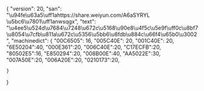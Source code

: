 {
    "version": 20,
    "san": "\u94fe\u63a5\uff1ahttps://share.weiyun.com/A6aSYRYL \u5bc6\u7801\uff1anwsqgx",
    "text": "\u4ee5\u524d\u7684\u7248\u672c\u5168\u90e8\u4f5c\u5e9f\uff0c\u8bf7\u8054\u7cfb\u811a\u672c\u5356\u5bb6\u8fdb\u884c\u66f4\u65b0\u3002",
    "machinedict": {
        "00C6505": 16,
        "005C40E": 20,
        "001C40E": 20,
        "6E50204":40,
        "000E361":20,
        "006C40E":20,
        "C17ECFB":20,
        "80502E5":16,
        "E850294":20,
        "008B00E":40,
        "AA5022E":30,
        "007A50E":20,
        "006A20E":20,
        "0210173":20,

    }
}
